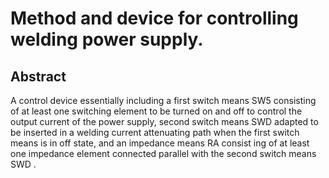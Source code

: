 # Method and device for controlling welding power supply.

## Abstract
A control device essentially including a first switch means SW5 consisting of at least one switching element to be turned on and off to control the output current of the power supply, second switch means SWD adapted to be inserted in a welding current attenuating path when the first switch means is in off state, and an impedance means RA consist ing of at least one impedance element connected parallel with the second switch means SWD .